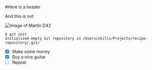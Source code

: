 #Here is a header

And this is not

![Image of Martin D42](https://www.martinguitar.com/dw/image/v2/BGJT_PRD/on/demandware.static/-/Sites-martin-master-catalog/default/dw8cedb2db/images/D-42/D-42_f.jpg?sw=1600&sh=1600&sm=fit)
```
$ git init
Initialized empty Git repository in /Users/skills/Projects/recipe-repository/.git/
```
- [x] Make some money
- [x] Buy a nice guitar
- [ ] Repeat
